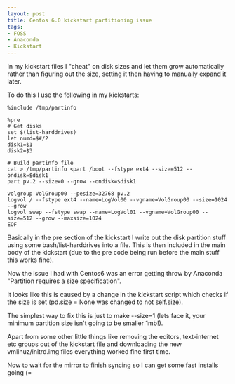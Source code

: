 ```yaml
---
layout: post
title: Centos 6.0 kickstart partitioning issue
tags:
- FOSS
- Anaconda
- Kickstart
---
```


In my kickstart files I "cheat" on disk sizes and let them grow automatically rather than figuring out the size, setting it then having to manually expand it later.

To do this I use the following in my kickstarts:

```text
%include /tmp/partinfo

%pre
# Get disks
set $(list-harddrives)
let numd=$#/2
disk1=$1
disk2=$3

# Build partinfo file
cat > /tmp/partinfo <part /boot --fstype ext4 --size=512 --ondisk=$disk1
part pv.2 --size=0 --grow --ondisk=$disk1

volgroup VolGroup00 --pesize=32768 pv.2
logvol / --fstype ext4 --name=LogVol00 --vgname=VolGroup00 --size=1024 --grow
logvol swap --fstype swap --name=LogVol01 --vgname=VolGroup00 --size=512 --grow --maxsize=1024
EOF
```

Basically in the pre section of the kickstart I write out the disk partition stuff using some bash/list-harddrives into a file. This is then included in the main body of the kickstart (due to the pre code being run before the main stuff this works fine).

Now the issue I had with Centos6 was an error getting throw by Anaconda "Partition requires a size specification".

It looks like this is caused by a change in the kickstart script which checks if the size is set (pd.size = None was changed to not self.size).

The simplest way to fix this is just to make --size=1 (lets face it, your minimum partition size isn't going to be smaller 1mb!).

Apart from some other little things like removing the editors, text-internet etc groups out of the kickstart file and downloading the new vmlinuz/initrd.img files everything worked fine first time.

Now to wait for the mirror to finish syncing so I can get some fast installs going (=
